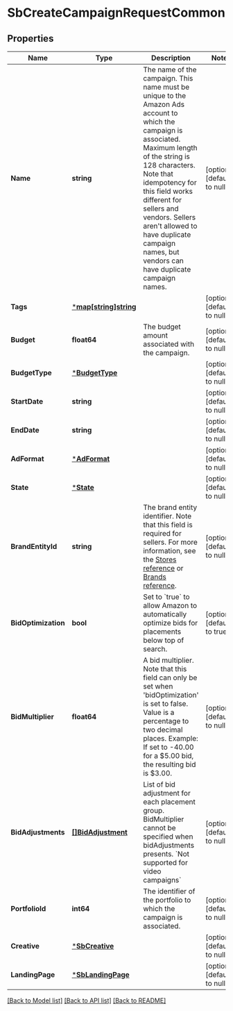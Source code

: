 # SbCreateCampaignRequestCommon

## Properties
Name | Type | Description | Notes
------------ | ------------- | ------------- | -------------
**Name** | **string** | The name of the campaign. This name must be unique to the Amazon Ads account to which the campaign is associated. Maximum length of the string is 128 characters. Note that idempotency for this field works different for sellers and vendors. Sellers aren&#x27;t allowed to have duplicate campaign names, but vendors can have duplicate campaign names. | [optional] [default to null]
**Tags** | [***map[string]string**](map.md) |  | [optional] [default to null]
**Budget** | **float64** | The budget amount associated with the campaign. | [optional] [default to null]
**BudgetType** | [***BudgetType**](BudgetType.md) |  | [optional] [default to null]
**StartDate** | **string** |  | [optional] [default to null]
**EndDate** | **string** |  | [optional] [default to null]
**AdFormat** | [***AdFormat**](AdFormat.md) |  | [optional] [default to null]
**State** | [***State**](State.md) |  | [optional] [default to null]
**BrandEntityId** | **string** | The brand entity identifier. Note that this field is required for sellers. For more information, see the [Stores reference](https://advertising.amazon.com/API/docs/v2/reference/stores) or [Brands reference](https://advertising.amazon.com/API/docs/v3/reference/SponsoredBrands/Brands). | [optional] [default to null]
**BidOptimization** | **bool** | Set to &#x60;true&#x60; to allow Amazon to automatically optimize bids for placements below top of search. | [optional] [default to true]
**BidMultiplier** | **float64** | A bid multiplier. Note that this field can only be set when &#x27;bidOptimization&#x27; is set to false. Value is a percentage to two decimal places. Example: If set to -40.00 for a $5.00 bid, the resulting bid is $3.00. | [optional] [default to null]
**BidAdjustments** | [**[]BidAdjustment**](BidAdjustment.md) | List of bid adjustment for each placement group. BidMultiplier cannot be specified when bidAdjustments presents. &#x60;Not supported for video campaigns&#x60; | [optional] [default to null]
**PortfolioId** | **int64** | The identifier of the portfolio to which the campaign is associated. | [optional] [default to null]
**Creative** | [***SbCreative**](SBCreative.md) |  | [optional] [default to null]
**LandingPage** | [***SbLandingPage**](SBLandingPage.md) |  | [optional] [default to null]

[[Back to Model list]](../README.md#documentation-for-models) [[Back to API list]](../README.md#documentation-for-api-endpoints) [[Back to README]](../README.md)

